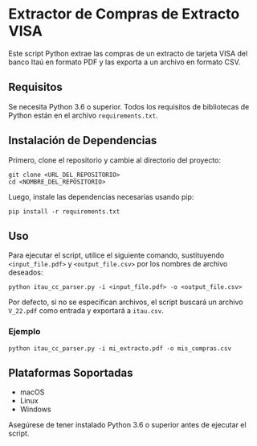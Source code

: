 # Extractor de Compras de Extracto VISA

Este script Python extrae las compras de un extracto de tarjeta VISA del banco Itaú en formato PDF y las exporta a un archivo en formato CSV.

## Requisitos

Se necesita Python 3.6 o superior. Todos los requisitos de bibliotecas de Python están en el archivo `requirements.txt`.

## Instalación de Dependencias

Primero, clone el repositorio y cambie al directorio del proyecto:

```
git clone <URL_DEL_REPOSITORIO>
cd <NOMBRE_DEL_REPOSITORIO>
```

Luego, instale las dependencias necesarias usando pip:

```
pip install -r requirements.txt
```

## Uso

Para ejecutar el script, utilice el siguiente comando, sustituyendo `<input_file.pdf>` y `<output_file.csv>` por los nombres de archivo deseados:

```
python itau_cc_parser.py -i <input_file.pdf> -o <output_file.csv>
```

Por defecto, si no se especifican archivos, el script buscará un archivo `V_22.pdf` como entrada y exportará a `itau.csv`.

### Ejemplo

```
python itau_cc_parser.py -i mi_extracto.pdf -o mis_compras.csv
```

## Plataformas Soportadas

- macOS
- Linux
- Windows

Asegúrese de tener instalado Python 3.6 o superior antes de ejecutar el script.

